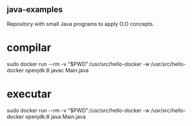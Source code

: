 ## java-examples
Repository with small Java programs to apply O.O concepts.

# compilar  
sudo docker run --rm -v "$PWD":/usr/src/hello-docker -w /usr/src/hello-docker openjdk:8 javac Main.java

# executar 
sudo docker run --rm -v "$PWD":/usr/src/hello-docker -w /usr/src/hello-docker openjdk:8 java Main.java